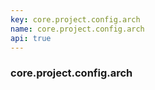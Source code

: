 ```yaml
---
key: core.project.config.arch
name: core.project.config.arch
api: true
---
```


### core.project.config.arch
